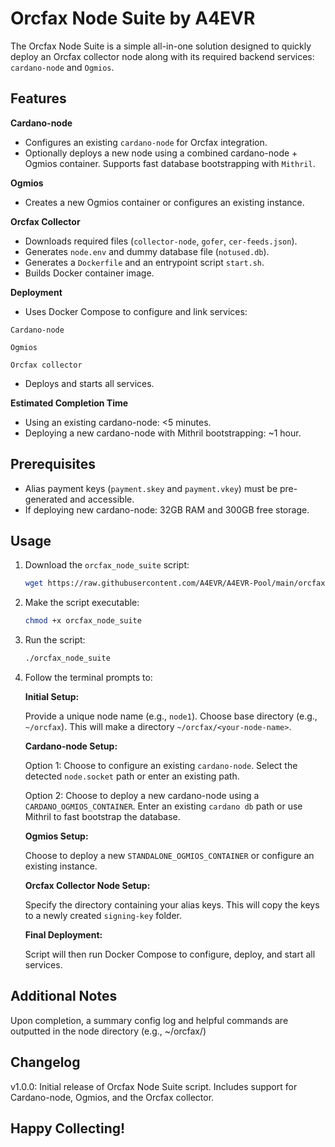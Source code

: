 # Orcfax Node Suite by A4EVR

The Orcfax Node Suite is a simple all-in-one solution designed to quickly deploy an Orcfax collector node along with its required backend services: `cardano-node` and `Ogmios`.

## Features

**Cardano-node**
- Configures an existing `cardano-node` for Orcfax integration.
- Optionally deploys a new node using a combined cardano-node + Ogmios container. Supports fast database bootstrapping with `Mithril`.

**Ogmios**
- Creates a new Ogmios container or configures an existing instance.

**Orcfax Collector**
- Downloads required files (`collector-node`, `gofer`, `cer-feeds.json`).
- Generates `node.env` and dummy database file (`notused.db`).
- Generates a `Dockerfile` and an entrypoint script `start.sh`.
- Builds Docker container image.

**Deployment**
- Uses Docker Compose to configure and link services:

`Cardano-node`

`Ogmios`

`Orcfax collector` 

- Deploys and starts all services.

**Estimated Completion Time**
- Using an existing cardano-node: <5 minutes.
- Deploying a new cardano-node with Mithril bootstrapping: ~1 hour.

## Prerequisites

- Alias payment keys (`payment.skey` and `payment.vkey`) must be pre-generated and accessible.
- If deploying new cardano-node: 32GB RAM and 300GB free storage.

## Usage

1. Download the `orcfax_node_suite` script:
    ```bash
    wget https://raw.githubusercontent.com/A4EVR/A4EVR-Pool/main/orcfax/node-suite/orcfax_node_suite.sh
    ```

2. Make the script executable:
    ```bash
    chmod +x orcfax_node_suite
    ```

3. Run the script:
    ```bash
    ./orcfax_node_suite
    ```
    
4. Follow the terminal prompts to:
    
    **Initial Setup:**
    
    Provide a unique node name (e.g., `node1`). Choose base directory (e.g., `~/orcfax`). This will make a directory `~/orcfax/<your-node-name>`.

    **Cardano-node Setup:**
    
    Option 1: Choose to configure an existing `cardano-node`. Select the detected `node.socket` path or enter an existing path.
    
    Option 2: Choose to deploy a new cardano-node using a `CARDANO_OGMIOS_CONTAINER`. 
              Enter an existing `cardano db` path or use Mithril to fast bootstrap the database.
    
    **Ogmios Setup:**
    
    Choose to deploy a new `STANDALONE_OGMIOS_CONTAINER` or configure an existing instance.

    **Orcfax Collector Node Setup:**
    
    Specify the directory containing your alias keys. This will copy the keys to a newly created `signing-key` folder.

    **Final Deployment:**
    
    Script will then run Docker Compose to configure, deploy, and start all services.

## Additional Notes

Upon completion, a summary config log and helpful commands are outputted in the node directory (e.g., ~/orcfax/<node-name>)

## Changelog

v1.0.0:
Initial release of Orcfax Node Suite script. Includes support for Cardano-node, Ogmios, and the Orcfax collector.



## Happy Collecting!
